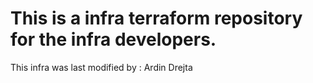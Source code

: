 # This is a infra terraform repository for the infra developers. 
This infra was last modified by : Ardin Drejta